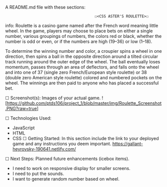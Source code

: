 A README.md file with these sections:

                                            ☐<CSS ASTER'S ROULETTE>☐
info: Roulette is a casino game named after the French word meaning little wheel. 
In the game, players may choose to place bets on either a single number, various groupings of numbers, the colors red or black, 
whether the number is odd or even, or if the numbers are high (19–36) or low (1–18).

To determine the winning number and color, a croupier spins a wheel in one direction, then spins a ball in the opposite direction 
around a tilted circular track running around the outer edge of the wheel. 
The ball eventually loses momentum, passes through an area of deflectors, and falls onto the wheel and into one of 37 
(single zero French/European style roulette) or 38 (double zero American style roulette) colored and numbered pockets on the wheel. 
The winnings are then paid to anyone who has placed a successful bet.

☐ Screenshot(s): Images of your actual game.
![https://github.com/ptds106/project_1/blob/master/img/Roulette_Screenshot.PNG?raw=true]

☐ Technologies Used:
- JavaScript
- HTML
- CSS
☐ Getting Started: In this section include the link to your deployed game and any instructions you deem important.
https://gallant-heyrovsky-190641.netlify.com/


☐ Next Steps: Planned future enhancements (icebox items).
- I need to work on responsive display for smaller screens.
- I need to put the sounds.
- I want to generate random number based on wheel.
